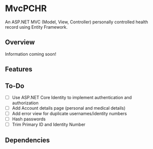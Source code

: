 # MvcPCHR
An ASP.NET MVC (Model, View, Controller) personally controlled health record using Entity Framework.

## Overview
Information coming soon!

## Features


## To-Do
- [ ] Use ASP.NET Core Identity to implement authentication and authorization
- [ ] Add Account details page (personal and medical details)
- [ ] Add error view for duplicate usernames/identity numbers
- [ ] Hash passwords
- [ ] Trim Primary ID and Identity Number

## Dependencies

